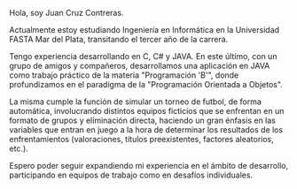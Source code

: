 Hola, soy Juan Cruz Contreras.

Actualmente estoy estudiando Ingeniería en Informática en la Universidad FASTA Mar del Plata, transitando el tercer año de la carrera.

Tengo experiencia desarrollando en C, C# y JAVA.
En este último, con un grupo de amigos y compañeros, desarrollamos una aplicación en JAVA como trabajo práctico de la materia "Programación 'B'", donde profundizamos en el paradigma de la "Programación Orientada a Objetos".

La misma cumple la función de simular un torneo de futbol, de forma automática, involucrando distintos equipos ficticios que se enfrentan en un formato de grupos y eliminación directa, haciendo un gran énfasis en las variables que entran en juego a la hora de determinar los resultados de los enfrentamientos (valoraciones, títulos preexistentes, factores aleatorios, etc.).

Espero poder seguir expandiendo mi experiencia en el ámbito de desarrollo, participando en equipos de trabajo como en desafíos individuales.
